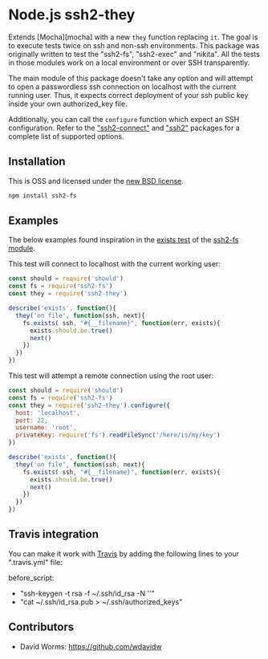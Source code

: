 
Node.js ssh2-they
=================

Extends [Mocha][mocha] with a new `they` function replacing `it`. The goal is 
to execute tests twice on ssh and non-ssh environments. This package was originally 
written to test the "ssh2-fs", "ssh2-exec" and "nikita". All the tests in 
those modules work on a local environment or over SSH transparently.

The main module of this package doesn't take any option and will attempt to open a passwordless ssh connection on localhost with the current running user. Thus, it expects 
correct deployment of your ssh public key inside your own authorized_key file.

Additionally, you can call the `configure` function which expect an SSH configuration. Refer to the ["ssh2-connect"](https://github.com/adaltas/node-ssh2-connect) and ["ssh2"](https://github.com/mscdex/ssh2) packages for a complete list of supported options.

Installation
------------

This is OSS and licensed under the [new BSD license][license].

```bash
npm install ssh2-fs
```

## Examples

The below examples found inspiration in the [exists test](https://github.com/adaltas/node-ssh2-fs/blob/master/test/exists.coffee) of the [ssh2-fs module](https://github.com/adaltas/node-ssh2-fs).

This test will connect to localhost with the current working user:

```js
const should = require('should')
const fs = require('ssh2-fs')
const they = require('ssh2-they')

describe('exists', function(){
  they('on file', function(ssh, next){
    fs.exists( ssh, "#{__filename}", function(err, exists){
      exists.should.be.true()
      next()
    })
  })
})
```

This test will attempt a remote connection using the root user:


```js
const should = require('should')
const fs = require('ssh2-fs')
const they = require('ssh2-they').configure({
  host: 'localhost',
  port: 22,
  username: 'root',
  privateKey: require('fs').readFileSync('/here/is/my/key')
})

describe('exists', function(){
  they('on file', function(ssh, next){
    fs.exists( ssh, "#{__filename}", function(err, exists){
      exists.should.be.true()
      next()
    })
  })
})
```

## Travis integration

You can make it work with [Travis][travis] by adding the following lines to 
your ".travis.yml" file:

before_script:
  - "ssh-keygen -t rsa -f ~/.ssh/id_rsa -N ''"
  - "cat ~/.ssh/id_rsa.pub > ~/.ssh/authorized_keys"

## Contributors

*   David Worms: <https://github.com/wdavidw>

[ssh2]: https://github.com/mscdex/ssh2
[license]: https://github.com/adaltas/node-ssh2-they/blob/master/LICENSE.md
[travis]: https://travis-ci.org/

